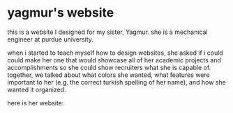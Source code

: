 # yagmur's website

this is a website I designed for my sister, Yagmur. she is a mechanical engineer at purdue university. 

when i started to teach myself how to design websites, she asked if i could could make her one that would showcase all of her academic projects and accomplishments so she could show recruiters what she is capable of. together, we talked about what colors she wanted, what features were important to her (e.g. the correct turkish spelling of her name), and how she wanted it organized. 

here is her website: 


